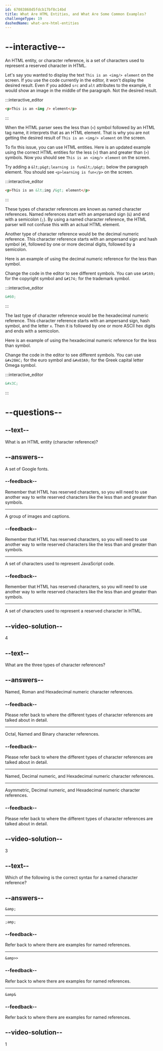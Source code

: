 ```yaml
---
id: 67083868d5fdcb17bf8c14bd
title: What Are HTML Entities, and What Are Some Common Examples?
challengeType: 19
dashedName: what-are-html-entities
---
```


# --interactive--

An HTML entity, or character reference, is a set of characters used to represent a reserved character in HTML. 

Let's say you wanted to display the text `This is an <img/> element` on the screen. If you use the code currently in the editor, it won't display the desired result. Even if you added `src` and `alt` attributes to the example, it would show an image in the middle of the paragraph. Not the desired result. 

:::interactive_editor

```html
<p>This is an <img /> element</p>
```

:::

When the HTML parser sees the less than (`<`) symbol followed by an HTML tag name, it interprets that as an HTML element. That is why you are not getting the desired result of `This is an <img/> element` on the screen.

To fix this issue, you can use HTML entities. Here is an updated example using the correct HTML entities for the less (`<`) than and greater than (`>`) symbols. Now you should see `This is an <img/> element` on the screen.

Try adding a `&lt;p&gt;learning is fun&lt;/p&gt;` below the paragraph element. You should see `<p>learning is fun</p>` on the screen.

:::interactive_editor

```html
<p>This is an &lt;img /&gt; element</p>

```

:::

These types of character references are known as named character references. Named references start with an ampersand sign (`&`) and end with a semicolon (`;`). By using a named character reference, the HTML parser will not confuse this with an actual HTML element. 

Another type of character reference would be the decimal numeric reference. This character reference starts with an ampersand sign and hash symbol (`#`), followed by one or more decimal digits, followed by a semicolon.

Here is an example of using the decimal numeric reference for the less than symbol. 

Change the code in the editor to see different symbols. You can use `&#169;` for the copyright symbol and `&#174;` for the trademark symbol.

:::interactive_editor

```html
&#60;
```

:::


The last type of character reference would be the hexadecimal numeric reference. This character reference starts with an ampersand sign, hash symbol, and the letter `x`. Then it is followed by one or more ASCII hex digits and ends with a semicolon.

Here is an example of using the hexadecimal numeric reference for the less than symbol.

Change the code in the editor to see different symbols. You can use `&#x20AC;` for the euro symbol and `&#x03A9;` for the Greek capital letter Omega symbol.

:::interactive_editor

```html
&#x3C;
```

:::


# --questions--

## --text--

What is an HTML entity (character reference)?

## --answers--

A set of Google fonts.

### --feedback--

Remember that HTML has reserved characters, so you will need to use another way to write reserved characters like the less than and greater than symbols.

---

A group of images and captions.

### --feedback--

Remember that HTML has reserved characters, so you will need to use another way to write reserved characters like the less than and greater than symbols.

---

A set of characters used to represent JavaScript code.

### --feedback--

Remember that HTML has reserved characters, so you will need to use another way to write reserved characters like the less than and greater than symbols.

---

A set of characters used to represent a reserved character in HTML.

## --video-solution--

4

## --text--

What are the three types of character references?

## --answers--

Named, Roman and Hexadecimal numeric character references.

### --feedback--

Please refer back to where the different types of character references are talked about in detail.

---

Octal, Named and Binary character references.

### --feedback--

Please refer back to where the different types of character references are talked about in detail.

---

Named, Decimal numeric, and Hexadecimal numeric character references.

---

Asymmetric, Decimal numeric, and Hexadecimal numeric character references.

### --feedback--

Please refer back to where the different types of character references are talked about in detail.

## --video-solution--

3

## --text--

Which of the following is the correct syntax for a named character reference?

## --answers--

`&amp;`

---

`;amp;`

### --feedback--

Refer back to where there are examples for named references.

---

`&amp>>`

### --feedback--

Refer back to where there are examples for named references.

---

`&amp&`

### --feedback--

Refer back to where there are examples for named references.

## --video-solution--

1

